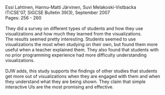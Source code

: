 Essi Lahtinen, Hannu-Matti Järvinen, Suvi Melakoski-Vistbacka<br>
ITiCSE'07, SIGCSE Bulletin 39(3), September 2007<br>
Pages: 256 - 260<br>
<br>
They did a survey on different types of students and how they use visualizations and how much they learned from the visualizations.<br>
The results seemed pretty interesting. Students seemed to use visualizations the most when studying on their own, but found them more useful when a teacher explained them. They also found that students with no prior programming experience had more difficulty understanding visualizations.<br>
<br>
DJW adds, this study supports the findings of other studies that students get more out of visualizations when they are engaged with them and when they understand what they are being shown.  They claim that simple interactive UIs are the most promising and effective.